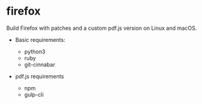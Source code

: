 # firefox
Build Firefox with patches and a custom pdf.js version on Linux and macOS.

* Basic requirements:
    - python3
    - ruby
    - git-cinnabar

* pdf.js requirements
    - npm
    - gulp-cli
